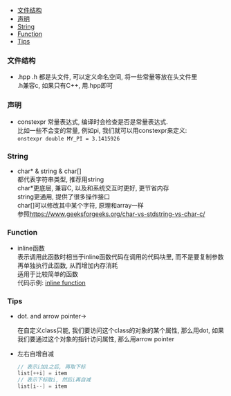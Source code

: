 <!-- TOC -->

- [文件结构](#文件结构)
- [声明](#声明)
- [String](#string)
- [Function](#function)
- [Tips](#tips)

<!-- /TOC -->

### 文件结构

- .hpp .h
  都是头文件, 可以定义命名空间, 将一些常量等放在头文件里  
  .h兼容c, 如果只有C++, 用.hpp即可

### 声明

- constexpr
  常量表达式, 编译时会检查是否是常量表达式.  
  比如一些不会变的常量, 例如pi, 我们就可以用constexpr来定义:  
  `onstexpr double MY_PI = 3.1415926`

<a id="markdown-string" name="string"></a>
### String

- char* & string & char[]  
  都代表字符串类型, 推荐用string  
  char*更底层, 兼容C, 以及和系统交互时更好, 更节省内存  
  string更通用, 提供了很多操作接口  
  char[]可以修改其中某个字符, 原理和array一样  
  参照<https://www.geeksforgeeks.org/char-vs-stdstring-vs-char-c/>

### Function

- inline函数  
  表示调用此函数时相当于inline函数代码在调用的代码块里, 而不是要复制参数再单独执行此函数, 从而增加内存消耗  
  适用于比较简单的函数  
  代码示例: <a href="../code/inlinefunction.cpp">inline function</a>

<a id="markdown-语法" name="语法"></a>
### Tips

- dot. and arrow pointer->

  在自定义class只能, 我们要访问这个class的对象的某个属性, 那么用dot, 如果我们要通过这个对象的指针访问属性, 那么用arrow pointer

- 左右自增自减

  ```c++
  // 表示i加1之后, 再取下标
  list[++i] = item
  // 表示下标取i, 然后i再自减
  list[i--] = item
  ```